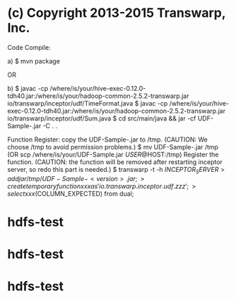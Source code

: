 # (c) Copyright 2013-2015 Transwarp, Inc.
Code Compile:

a)
   $ mvn package

OR

b) $ javac -cp /where/is/your/hive-exec-0.12.0-tdh40.jar:/where/is/your/hadoop-common-2.5.2-transwarp.jar io/transwarp/inceptor/udf/TimeFormat.java
   $ javac -cp /where/is/your/hive-exec-0.12.0-tdh40.jar:/where/is/your/hadoop-common-2.5.2-transwarp.jar io/transwarp/inceptor/udf/Sum.java
   $ cd src/main/java && jar -cf UDF-Sample-<version>.jar  -C . .

Function Register:
  copy the UDF-Sample-<verion>.jar to /tmp. (CAUTION: We choose /tmp to avoid permission problems.)
  $ mv UDF-Sample-<version>.jar /tmp (OR scp /where/is/your/UDF-Sample.jar $USER@$HOST:/tmp)
  Register the function. (CAUTION: the function will be removed after restarting inceptor server, so redo this part is needed.)
  $ transwarp -t -h $INCEPTOR_SERVER
    > add jar /tmp/UDF-Sample-<version>.jar;
    > create temporary function xxx as 'io.transwarp.inceptor.udf.zzz';
    > select xxx($COLUMN_EXPECTED) from dual;
# hdfs-test
# hdfs-test
# hdfs-test
